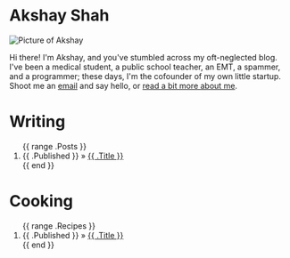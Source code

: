 # Akshay Shah

![Picture of Akshay](/static/akshay-300x300.png)

Hi there! I'm Akshay, and you've stumbled across my oft-neglected
blog.  I've been a medical student, a public school teacher, an EMT,
a spammer, and a programmer; these days, I'm the cofounder of my own little
startup. Shoot me an [email](mailto:akshay@akshayshah.org) and say hello,
or [read a bit more about me](/colophon/).

# Writing

<ol class="post-list">
{{ range .Posts }}
<li>
  <span class="post-date">{{ .Published }} &raquo;</span>
  <a href="{{ .Link }}">{{ .Title }}</a>
</li>
{{ end }}
</ol>

# Cooking

<ol class="post-list">
{{ range .Recipes }}
<li>
  <span class="post-date">{{ .Published }} &raquo;</span>
  <a href="{{ .Link }}">{{ .Title }}</a>
</li>
{{ end }}
</ol>
